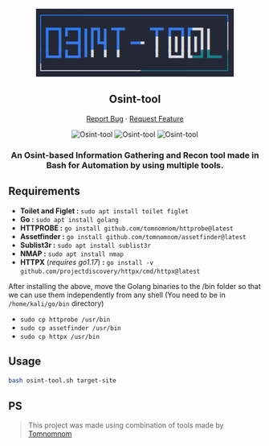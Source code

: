 <!-- PROJECT LOGO -->
<br />
<div align="center">
  <a href="#">
    <img src="banner.png" alt="Logo" height="135px">
  </a>

  <h2 align="center">Osint-tool</h2>
  <p align="center">
    <a
      href="https://github.com/Shirshakhtml/Osint-tool/issues/new?assignees=&labels=bug">Report
      Bug</a>
    ·
    <a href="https://github.com/Shirshakhtml/Osint-tool/issues">Request Feature</a>
  </p>

  <img alt="Osint-tool" src="https://img.shields.io/github/stars/Shirshakhtml/Osint-tool">
  <img alt="Osint-tool" src="https://img.shields.io/github/issues/Shirshakhtml/Osint-tool">
  <img alt="Osint-tool" src="https://img.shields.io/github/license/Shirshakhtml/Osint-tool>
  <img alt="Osint-tool" src="https://img.shields.io/github/languages/code-size/Shirshakhtml/Osint-tool">

</div>

<h3 align="center">An Osint-based Information Gathering and Recon tool made in Bash for Automation by using multiple tools.</h3>

## Requirements

- **Toilet and Figlet :** ```sudo apt install toilet figlet```
- **Go :** ```sudo apt install golang```
- **HTTPROBE :** ```go install github.com/tomnomnom/httprobe@latest```
- **Assetfinder :** ```go install github.com/tomnomnom/assetfinder@latest```
- **Sublist3r :** ```sudo apt install sublist3r```
- **NMAP :** ```sudo apt install nmap```
- **HTTPX** (*requires go1.17*) **:** ```go install -v github.com/projectdiscovery/httpx/cmd/httpx@latest```  

After installing the above, move the Golang binaries to the /bin folder so that we can use them independently from any shell (You need to be in ```/home/kali/go/bin``` directory)  

- ```sudo cp httprobe /usr/bin```
- ```sudo cp assetfinder /usr/bin```
- ```sudo cp httpx /usr/bin```
  
## Usage 
```bash
bash osint-tool.sh target-site
```  

## PS
>This project was made using combination of tools made by [Tomnomnom](https://github.com/tomnomnom)
